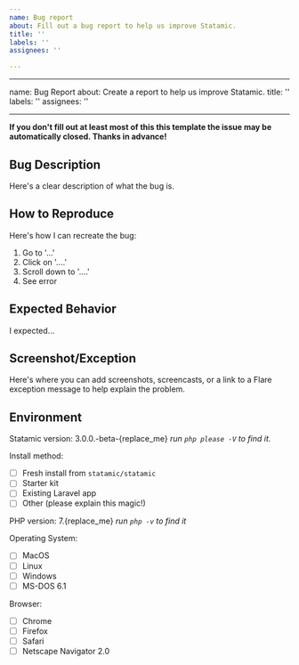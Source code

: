 ```yaml
---
name: Bug report
about: Fill out a bug report to help us improve Statamic.
title: ''
labels: ''
assignees: ''

---
```


---
name: Bug Report
about: Create a report to help us improve Statamic.
title: ''
labels: ''
assignees: ''

---
**If you don't fill out at least most of this this template the issue may be automatically closed. Thanks in advance!**

## Bug Description
Here's a clear description of what the bug is.

## How to Reproduce
Here's how I can recreate the bug:
1. Go to '...'
2. Click on '....'
3. Scroll down to '....'
4. See error

## Expected Behavior
I expected...

## Screenshot/Exception
Here's where you can add screenshots, screencasts, or a link to a Flare exception message to help explain the problem.

## Environment

Statamic version: 3.0.0.-beta-{replace_me}
_run `php please -V` to find it._

Install method:
- [ ] Fresh install from `statamic/statamic`
- [ ] Starter kit
- [ ] Existing Laravel app
- [ ] Other (please explain this magic!)

PHP version: 7.{replace_me}
_run `php -v` to find it_

Operating System:
- [ ] MacOS
- [ ] Linux
- [ ] Windows
- [ ] MS-DOS 6.1

Browser:
- [ ] Chrome
- [ ] Firefox
- [ ] Safari
- [ ] Netscape Navigator 2.0
